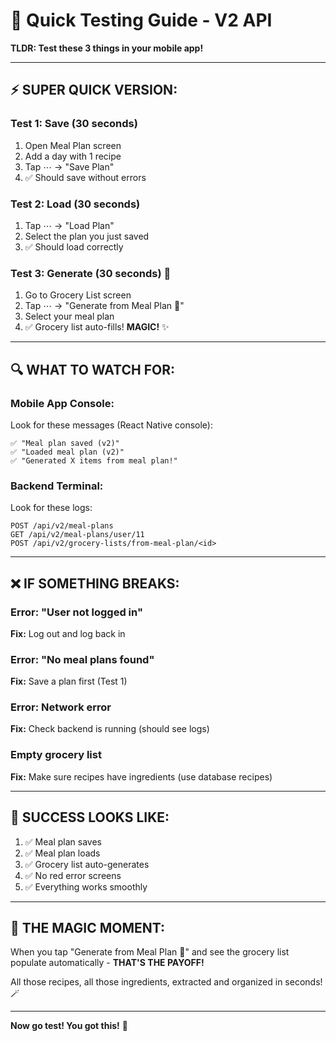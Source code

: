 # 🎯 Quick Testing Guide - V2 API

**TLDR: Test these 3 things in your mobile app!**

---

## ⚡ **SUPER QUICK VERSION:**

### **Test 1: Save** (30 seconds)
1. Open Meal Plan screen
2. Add a day with 1 recipe
3. Tap ⋯ → "Save Plan"
4. ✅ Should save without errors

### **Test 2: Load** (30 seconds)
1. Tap ⋯ → "Load Plan"
2. Select the plan you just saved
3. ✅ Should load correctly

### **Test 3: Generate** (30 seconds) 🌟
1. Go to Grocery List screen
2. Tap ⋯ → "Generate from Meal Plan 🎯"
3. Select your meal plan
4. ✅ Grocery list auto-fills! **MAGIC!** ✨

---

## 🔍 **WHAT TO WATCH FOR:**

### **Mobile App Console:**
Look for these messages (React Native console):
```
✅ "Meal plan saved (v2)"
✅ "Loaded meal plan (v2)"
✅ "Generated X items from meal plan!"
```

### **Backend Terminal:**
Look for these logs:
```
POST /api/v2/meal-plans
GET /api/v2/meal-plans/user/11
POST /api/v2/grocery-lists/from-meal-plan/<id>
```

---

## ❌ **IF SOMETHING BREAKS:**

### **Error: "User not logged in"**
**Fix:** Log out and log back in

### **Error: "No meal plans found"**
**Fix:** Save a plan first (Test 1)

### **Error: Network error**
**Fix:** Check backend is running (should see logs)

### **Empty grocery list**
**Fix:** Make sure recipes have ingredients (use database recipes)

---

## 🎊 **SUCCESS LOOKS LIKE:**

1. ✅ Meal plan saves
2. ✅ Meal plan loads
3. ✅ Grocery list auto-generates
4. ✅ No red error screens
5. ✅ Everything works smoothly

---

## 💎 **THE MAGIC MOMENT:**

When you tap "Generate from Meal Plan 🎯" and see the grocery list populate automatically - **THAT'S THE PAYOFF!**

All those recipes, all those ingredients, extracted and organized in seconds! 🪄

---

**Now go test! You got this!** 🚀

